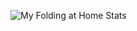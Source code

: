 <!--![A man getting hit in the face after stepping on a rake after doing a kickflip on said rake](kickflip.jpg)-->

![My Folding at Home Stats](https://apps.foldingathome.org/awards?user=670728443)
